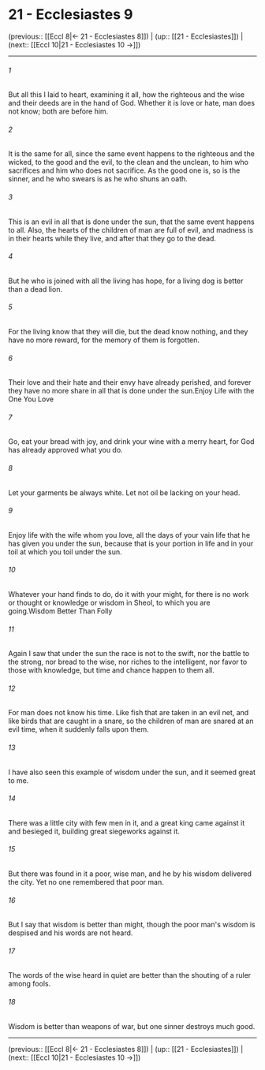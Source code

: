 # 21 - Ecclesiastes 9

(previous:: [[Eccl 8|← 21 - Ecclesiastes 8]]) | (up:: [[21 - Ecclesiastes]]) | (next:: [[Eccl 10|21 - Ecclesiastes 10 →]])

***


###### 1 
But all this I laid to heart, examining it all, how the righteous and the wise and their deeds are in the hand of God. Whether it is love or hate, man does not know; both are before him. 

###### 2 
It is the same for all, since the same event happens to the righteous and the wicked, to the good and the evil, to the clean and the unclean, to him who sacrifices and him who does not sacrifice. As the good one is, so is the sinner, and he who swears is as he who shuns an oath. 

###### 3 
This is an evil in all that is done under the sun, that the same event happens to all. Also, the hearts of the children of man are full of evil, and madness is in their hearts while they live, and after that they go to the dead. 

###### 4 
But he who is joined with all the living has hope, for a living dog is better than a dead lion. 

###### 5 
For the living know that they will die, but the dead know nothing, and they have no more reward, for the memory of them is forgotten. 

###### 6 
Their love and their hate and their envy have already perished, and forever they have no more share in all that is done under the sun.Enjoy Life with the One You Love 

###### 7 
Go, eat your bread with joy, and drink your wine with a merry heart, for God has already approved what you do. 

###### 8 
Let your garments be always white. Let not oil be lacking on your head. 

###### 9 
Enjoy life with the wife whom you love, all the days of your vain life that he has given you under the sun, because that is your portion in life and in your toil at which you toil under the sun. 

###### 10 
Whatever your hand finds to do, do it with your might, for there is no work or thought or knowledge or wisdom in Sheol, to which you are going.Wisdom Better Than Folly 

###### 11 
Again I saw that under the sun the race is not to the swift, nor the battle to the strong, nor bread to the wise, nor riches to the intelligent, nor favor to those with knowledge, but time and chance happen to them all. 

###### 12 
For man does not know his time. Like fish that are taken in an evil net, and like birds that are caught in a snare, so the children of man are snared at an evil time, when it suddenly falls upon them. 

###### 13 
I have also seen this example of wisdom under the sun, and it seemed great to me. 

###### 14 
There was a little city with few men in it, and a great king came against it and besieged it, building great siegeworks against it. 

###### 15 
But there was found in it a poor, wise man, and he by his wisdom delivered the city. Yet no one remembered that poor man. 

###### 16 
But I say that wisdom is better than might, though the poor man's wisdom is despised and his words are not heard. 

###### 17 
The words of the wise heard in quiet are better than the shouting of a ruler among fools. 

###### 18 
Wisdom is better than weapons of war, but one sinner destroys much good.

***

(previous:: [[Eccl 8|← 21 - Ecclesiastes 8]]) | (up:: [[21 - Ecclesiastes]]) | (next:: [[Eccl 10|21 - Ecclesiastes 10 →]])
